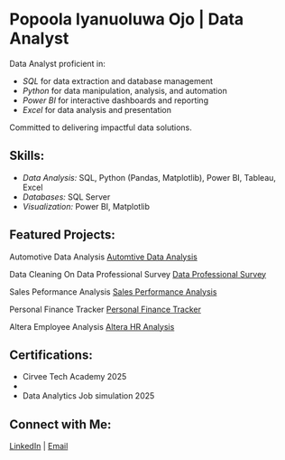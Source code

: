 # Popoola Iyanuoluwa Ojo | Data Analyst

Data Analyst proficient in:

- *SQL* for data extraction and database management  
- *Python* for data manipulation, analysis, and automation  
- *Power BI* for interactive dashboards and reporting  
- *Excel* for data analysis and presentation  

Committed to delivering impactful data solutions.

##  Skills:

- *Data Analysis:* SQL, Python (Pandas, Matplotlib), Power BI, Tableau, Excel  
- *Databases:* SQL Server  
- *Visualization:* Power BI, Matplotlib  

##  Featured Projects:
Automotive Data Analysis [Automtive Data Analysis](https://github.com/Augustine1808/Automotive-Data-Analysis)

Data Cleaning On Data Professional Survey [Data Professional Survey](https://github.com/Augustine1808/Data-Professional-Survey)

Sales Peformance Analysis [Sales Performance Analysis](https://github.com/Augustine1808/Sales-Performance-Analysis)

Personal Finance Tracker [Personal Finance Tracker](https://github.com/Augustine1808/Personal-Finance-Tracker)

Altera Employee Analysis [Altera HR Analysis](https://github.com/Augustine1808/Altera-HR-Analysis)

##  Certifications:

- Cirvee Tech Academy 2025
- 
- Data Analytics Job simulation 2025 

##  Connect with Me:

[LinkedIn](https://www.linkedin.com/in/popoola-iyanuoluwa-817901336/) | [Email](Olaniyipopoola18@gmail.com)
